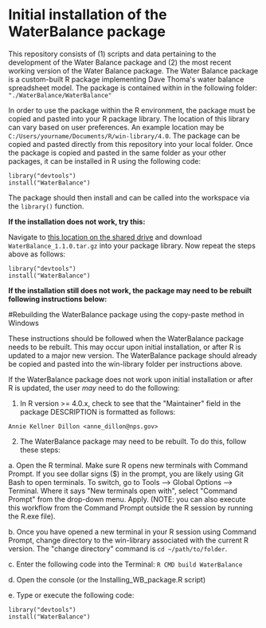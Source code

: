 # Initial installation of the WaterBalance package

This repository consists of (1) scripts and data pertaining to the development of the Water Balance package and (2) the most recent working version of the Water Balance package. The Water Balance package is a custom-built R package implementing Dave Thoma's water balance spreadsheet model. The package is contained within in the following folder: `"./WaterBalance/WaterBalance"`

In order to use the package within the R environment, the package must be copied and pasted into your R package library. The location of this library can vary based on user preferences. An example location may be `C:/Users/yourname/Documents/R/win-library/4.0`. The package can be copied and pasted directly from this repository into your local folder. Once the package is copied and pasted in the same folder as your other packages, it can be installed in R using the following code:

```
library("devtools")
install("WaterBalance")
```

The package should then install and can be called into the workspace via the `library()` function. 

**If the installation does not work, try this:**

Navigate to [this location on the shared drive](https://doimspp.sharepoint.com/sites/NPS-CCRP-FCScienceAdaptation/Shared%20Documents/Forms/AllItems.aspx?xsdata=MDN8MDF8fGI4ODE0YTI1NTJkZDRiOGVhNGY0NWE1ZTZkN2RlNGU4fDA2OTNiNWJhNGIxODRkN2I5MzQxZjMyZjQwMGE1NDk0fDF8MHwzMTU1Mzc4OTc1OTk5OTk5OTk5fEdvb2R8VkdWaGJYTlRaV04xY21sMGVWTmxjblpwWTJWOGV5SldJam9pTUM0d0xqQXdNREFpTENKUUlqb2lJaXdpUVU0aU9pSWlMQ0pYVkNJNk1USjk&sdata=MnRsRW5BOGZlMWNwa1NsM0NlOUV0Y2xtaTUzdm5FanF5UVFWakh2WTBzVT0&ovuser=0693b5ba%2D4b18%2D4d7b%2D9341%2Df32f400a5494%2Cadillon%40nps%2Egov&viewid=54c972dc%2D7b2e%2D4eb7%2Da737%2D42792988c0b3&id=%2Fsites%2FNPS%2DCCRP%2DFCScienceAdaptation%2FShared%20Documents%2FGeneral%2FWater%2FWB%2FWB%20Package%201%2E1%2E0) and download `WaterBalance_1.1.0.tar.gz` into your package library. Now repeat the steps above as follows:

```
library("devtools")
install("WaterBalance")
```

**If the installation still does not work, the package may need to be rebuilt following instructions below:**


#Rebuilding the WaterBalance package using the copy-paste method in Windows 

These instructions should be followed when the WaterBalance package needs to be rebuilt. This may occur upon initial installation, or after R is updated to a major new version. The WaterBalance package should already be copied and pasted into the win-library folder per instructions above. 


If the WaterBalance package does not work upon initial installation or after R is updated, the user *may* need to do the following:

1. In R version >= 4.0.x, check to see that the "Maintainer" field in the package DESCRIPTION is formatted as follows:

```Annie Kellner Dillon <anne_dillon@nps.gov>```

2. The WaterBalance package may need to be rebuilt. To do this, follow these steps:

a. Open the R terminal. Make sure R opens new terminals with Command Prompt. If you see dollar signs ($) in the prompt, you are likely using Git Bash to open terminals. To switch, go to Tools --> Global Options --> Terminal. Where it says "New terminals open with", select "Command Prompt" from the drop-down menu. Apply. (NOTE: you can also execute this workflow from the Command Prompt outside the R session by running the R.exe file). 

b. Once you have opened a new terminal in your R session using Command Prompt, change directory to the win-library associated with the current R version. 
The "change directory" command is ```cd ~/path/to/folder```.

c. Enter the following code into the Terminal: ```R CMD build WaterBalance```

d. Open the console (or the Installing_WB_package.R script)

e. Type or execute the following code: 
```
library("devtools")
install("WaterBalance")
```
